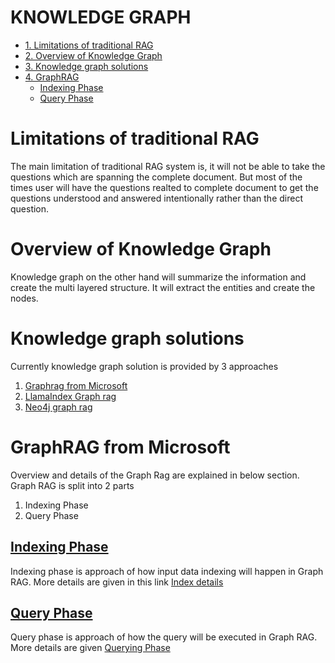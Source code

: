 # KNOWLEDGE GRAPH 
- [1. Limitations of traditional RAG](#Limitations-of-traditional-RAG)
- [2. Overview of Knowledge Graph](#Overview-of-Knowledge-Graph)
- [3. Knowledge graph solutions](#Knowledge-graph-solutions)
- [4. GraphRAG](#GraphRAG)
    - [Indexing Phase](#Indexing-Phase)
    - [Query Phase](#Query-Phase)

# Limitations of traditional RAG
The main limitation of traditional RAG system is, it will not be able to take the questions which are spanning the complete document. But most of the  times user will have the questions realted to complete document to get the questions understood and answered intentionally rather than the direct question.

# Overview of Knowledge Graph
Knowledge graph on the other hand will summarize the information and create the multi layered structure. It will extract the entities and create the nodes. 

# Knowledge graph solutions 
Currently knowledge graph solution is provided by 3 approaches 
1. [Graphrag from Microsoft](https://www.microsoft.com/en-us/research/project/graphrag/)
2. [LlamaIndex Graph rag](https://docs.llamaindex.ai/en/stable/examples/query_engine/knowledge_graph_rag_query_engine/)
3. [Neo4j graph rag](https://neo4j.com/developer-blog/graphrag-llm-knowledge-graph-builder/)

# GraphRAG from Microsoft

Overview and details of the Graph Rag are explained in below section. Graph RAG is split into 2 parts 
1. Indexing Phase
2. Query Phase


## [Indexing Phase]((https://github.com/viswanath27/rag/blob/main/kg_rag/docs/md_files/graphrag.md))
Indexing phase is approach of how input data indexing will happen in Graph RAG. More details are given in this link [Index details](https://github.com/viswanath27/rag/blob/main/kg_rag/docs/md_files/graphrag.md)

## [Query Phase](https://github.com/viswanath27/rag/blob/main/kg_rag/docs/md_files/query.md)
Query phase is approach of how the query will be executed in Graph RAG. More details are given [Querying Phase](https://github.com/viswanath27/rag/blob/main/kg_rag/docs/md_files/query.md)



